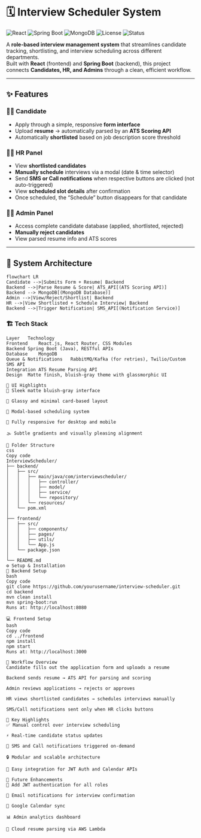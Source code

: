 # 🗓️ Interview Scheduler System

![React](https://img.shields.io/badge/Frontend-React-blue?style=flat-square&logo=react)
![Spring Boot](https://img.shields.io/badge/Backend-Spring%20Boot-green?style=flat-square&logo=springboot)
![MongoDB](https://img.shields.io/badge/Database-MongoDB-brightgreen?style=flat-square&logo=mongodb)
![License](https://img.shields.io/badge/License-MIT-yellow?style=flat-square)
![Status](https://img.shields.io/badge/Status-Development-orange?style=flat-square)

A **role-based interview management system** that streamlines candidate tracking, shortlisting, and interview scheduling across different departments.  
Built with **React** (frontend) and **Spring Boot** (backend), this project connects **Candidates, HR, and Admins** through a clean, efficient workflow.

---

## ✨ Features

### 👩‍💼 Candidate
- Apply through a simple, responsive **form interface**
- Upload **resume** → automatically parsed by an **ATS Scoring API**
- Automatically **shortlisted** based on job description score threshold  

### 🧑‍💻 HR Panel
- View **shortlisted candidates**  
- **Manually schedule** interviews via a modal (date & time selector)
- Send **SMS or Call notifications** when respective buttons are clicked (not auto-triggered)
- View **scheduled slot details** after confirmation
- Once scheduled, the “Schedule” button disappears for that candidate  

### 👨‍💼 Admin Panel
- Access complete candidate database (applied, shortlisted, rejected)
- **Manually reject candidates**
- View parsed resume info and ATS scores

---

## 🧩 System Architecture

```mermaid
flowchart LR
Candidate -->|Submits Form + Resume| Backend
Backend -->|Parse Resume & Score| ATS_API[(ATS Scoring API)]
Backend --> MongoDB[(MongoDB Database)]
Admin -->|View/Reject/Shortlist| Backend
HR -->|View Shortlisted + Schedule Interview| Backend
Backend -->|Trigger Notification| SMS_API[(Notification Service)]

```

### 🏗️ Tech Stack
 ```mermaid
Layer	Technology
Frontend	React.js, React Router, CSS Modules
Backend	Spring Boot (Java), RESTful APIs
Database	MongoDB
Queue & Notifications	RabbitMQ/Kafka (for retries), Twilio/Custom SMS API
Integration	ATS Resume Parsing API
Design	Matte finish, bluish-gray theme with glassmorphic UI

🎨 UI Highlights
🩵 Sleek matte bluish-gray interface

💠 Glassy and minimal card-based layout

📅 Modal-based scheduling system

📱 Fully responsive for desktop and mobile

🌫️ Subtle gradients and visually pleasing alignment

📁 Folder Structure
css
Copy code
InterviewScheduler/
├── backend/
│   ├── src/
│   │   ├── main/java/com/interviewscheduler/
│   │   │   ├── controller/
│   │   │   ├── model/
│   │   │   ├── service/
│   │   │   └── repository/
│   │   └── resources/
│   └── pom.xml
│
├── frontend/
│   ├── src/
│   │   ├── components/
│   │   ├── pages/
│   │   ├── utils/
│   │   └── App.js
│   └── package.json
│
└── README.md
⚙️ Setup & Installation
🧱 Backend Setup
bash
Copy code
git clone https://github.com/yourusername/interview-scheduler.git
cd backend
mvn clean install
mvn spring-boot:run
Runs at: http://localhost:8080

💻 Frontend Setup
bash
Copy code
cd ../frontend
npm install
npm start
Runs at: http://localhost:3000

🔄 Workflow Overview
Candidate fills out the application form and uploads a resume

Backend sends resume → ATS API for parsing and scoring

Admin reviews applications → rejects or approves

HR views shortlisted candidates → schedules interviews manually

SMS/Call notifications sent only when HR clicks buttons

🧠 Key Highlights
✅ Manual control over interview scheduling

⚡ Real-time candidate status updates

📨 SMS and Call notifications triggered on-demand

🔒 Modular and scalable architecture

🧩 Easy integration for JWT Auth and Calendar APIs

🌟 Future Enhancements
🔐 Add JWT authentication for all roles

📧 Email notifications for interview confirmation

📅 Google Calendar sync

📊 Admin analytics dashboard

💾 Cloud resume parsing via AWS Lambda

